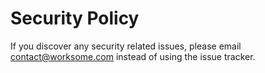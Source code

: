 # Security Policy

If you discover any security related issues, please email contact@worksome.com instead of using the issue tracker.
